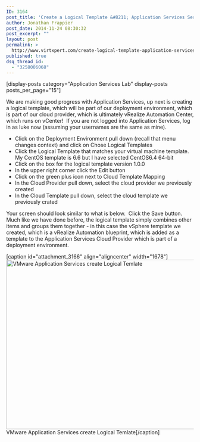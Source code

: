 ```yaml
---
ID: 3164
post_title: 'Create a Logical Template &#8211; Application Services Series Part 3'
author: Jonathan Frappier
post_date: 2014-11-24 08:30:32
post_excerpt: ""
layout: post
permalink: >
  http://www.virtxpert.com/create-logical-template-application-services-series-part-3/
published: true
dsq_thread_id:
  - "3258006068"
---
```

[display-posts category="Application Services Lab" display-posts posts_per_page="15"]

We are making good progress with Application Services, up next is creating a logical template, which will be part of our deployment environment, which is part of our cloud provider, which is ultimately vRealize Automation Center, which runs on vCenter!  If you are not logged into Application Services, log in as luke now (assuming your usernames are the same as mine).
<ul>
	<li>Click on the Deployment Environment pull down (recall that menu changes context) and click on Chose Logical Templates</li>
	<li>Click the Logical Template that matches your virtual machine template.  My CentOS template is 6.6 but I have selected CentOS6.4 64-bit</li>
	<li>Click on the box for the logical template version 1.0.0</li>
	<li>In the upper right corner click the Edit button</li>
	<li>Click on the green plus icon next to Cloud Template Mapping</li>
	<li>In the Cloud Provider pull down, select the cloud provider we previously created</li>
	<li>In the Cloud Template pull down, select the cloud template we previously crated</li>
</ul>
Your screen should look similar to what is below.  Click the Save button.  Much like we have done before, the logical template simply combines other items and groups them together - in this case the vSphere template we created, which is a vRealize Automation blueprint, which is added as a template to the Application Services Cloud Provider which is part of a deployment environment.

[caption id="attachment_3166" align="aligncenter" width="1678"]<a href="http://www.virtxpert.com/wp-content/uploads/2014/11/apps-logical-template.png"><img class="size-full wp-image-3166" src="http://www.virtxpert.com/wp-content/uploads/2014/11/apps-logical-template.png" alt="VMware Application Services create Logical Temlate" width="1678" height="455" /></a> VMware Application Services create Logical Temlate[/caption]

&nbsp;